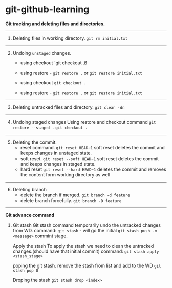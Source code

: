 # git-github-learning

**Git tracking and deleting files and directories.**

---

1. Deleting files in working directory.
   `git rm initial.txt`

---

2. Undoing `unstaged` changes.

   - using checkout
     `git checkout .ß
   - using restore -
     `git restore .` or `git restore initial.txt`

   - using checkout
     `git checkout .`
   - using restore -
     `git restore .` or `git restore initial.txt`

---

3. Deleting untracked files and directory.
   `git clean -dn`

---

4. Undoing staged changes
   Using restore and checkout command
   `git restore --staged .`
   `git checkout .`

---

5. Deleting the commit.
   - reset command.
     `git reset HEAD~1`
     soft reset deletes the commit and keeps changes in unstaged state.
   - soft reset.
     `git reset --soft HEAD~1`
     soft reset deletes the commit and keeps changes in staged state.
   - hard reset
     `git reset --hard HEAD~1`
     deletes the commit and removes the content form working directory as well

---

6. Deleting branch
   - delete the branch if merged.
     `git branch -d feature`
   - delete branch forcefully.
     `git branch -D feature`

---

**Git advance command**

1. Git stash
   Git stash command temporarily undo the untracked changes from WD.
   command: `git stash` - will go the initial
   `git stash push -m <message>`
   commint stage.

   Apply the stash
   To apply the stash we need to clean the untracked changes.(should have that initial commit)
   command: `git stash apply <stash_stage>`

   poping the git stash.
   remove the stash from list and add to the WD
   `git stash pop 0`

   Droping the stash
   `git stash drop <index>`
